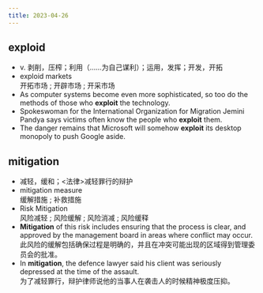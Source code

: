 ```yaml
---
title: 2023-04-26
---
```


## exploid
* v. 剥削，压榨；利用（……为自己谋利）；运用，发挥；开发，开拓
* exploid markets  
  开拓市场 ; 开辟市场 ; 开采市场
* As computer systems become even more sophisticated, so too do the methods of those who **exploit** the technology.
* Spokeswoman for the International Organization for Migration Jemini Pandya says victims often know the people who **exploit** them.
* The danger remains that Microsoft will somehow **exploit** its desktop monopoly to push Google aside.

## mitigation
* 减轻，缓和；<法律>减轻罪行的辩护
* mitigation measure  
  缓解措施 ; 补救措施
* Risk Mitigation  
  风险减轻 ; 风险缓解 ; 风险消减 ; 风险缓释
* **Mitigation** of this risk includes ensuring that the process is clear, and approved by the management board in areas where conflict may occur.  
  此风险的缓解包括确保过程是明确的，并且在冲突可能出现的区域得到管理委员会的批准。
* In **mitigation**, the defence lawyer said his client was seriously depressed at the time of the assault.  
  为了减轻罪行，辩护律师说他的当事人在袭击人的时候精神极度压抑。